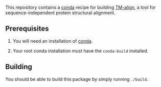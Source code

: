 This repository contains a [conda][conda] recipe for building
[TM-align][tmalign], a tool for sequence-independent protein structural
alignment.

## Prerequisites

1. You will need an installation of [conda][miniconda].

2. Your root conda installation must have the `conda-build` installed.

## Building

You should be able to build this package by simply running `./build`.

[conda]: https://conda.io
[tmalign]: https://zhanglab.ccmb.med.umich.edu/TM-align/
[miniconda]: https://conda.io/miniconda.html
